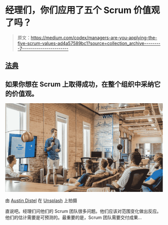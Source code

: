 # 经理们，你们应用了五个 Scrum 价值观了吗？

> 原文：<https://medium.com/codex/managers-are-you-applying-the-five-scrum-values-ad4a57589bc1?source=collection_archive---------7----------------------->

## [法典](http://medium.com/codex)

## 如果你想在 Scrum 上取得成功，在整个组织中采纳它的价值观。

![](img/cd6c6cbad9567ca73f6d1f2fc6412eeb.png)

由 [Austin Distel](https://unsplash.com/@austindistel?utm_source=medium&utm_medium=referral) 在 [Unsplash](https://unsplash.com?utm_source=medium&utm_medium=referral) 上拍摄

直说吧。经理们问他们的 Scrum 团队很多问题。他们应该对范围变化做出反应。他们的估计需要是可预测的。最重要的是，Scrum 团队需要交付成果…